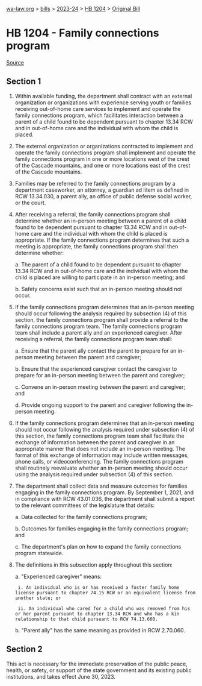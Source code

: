 [wa-law.org](/) > [bills](/bills/) > [2023-24](/bills/2023-24) > [HB 1204](/bills/2023-24/hb/1204/) > [Original Bill](/bills/2023-24/hb/1204/1/)

# HB 1204 - Family connections program

[Source](http://lawfilesext.leg.wa.gov/biennium/2023-24/Pdf/Bills/House%20Bills/1204.pdf)

## Section 1
1. Within available funding, the department shall contract with an external organization or organizations with experience serving youth or families receiving out-of-home care services to implement and operate the family connections program, which facilitates interaction between a parent of a child found to be dependent pursuant to chapter 13.34 RCW and in out-of-home care and the individual with whom the child is placed.

2. The external organization or organizations contracted to implement and operate the family connections program shall implement and operate the family connections program in one or more locations west of the crest of the Cascade mountains, and one or more locations east of the crest of the Cascade mountains.

3. Families may be referred to the family connections program by a department caseworker, an attorney, a guardian ad litem as defined in RCW 13.34.030, a parent ally, an office of public defense social worker, or the court.

4. After receiving a referral, the family connections program shall determine whether an in-person meeting between a parent of a child found to be dependent pursuant to chapter 13.34 RCW and in out-of-home care and the individual with whom the child is placed is appropriate. If the family connections program determines that such a meeting is appropriate, the family connections program shall then determine whether:

    a. The parent of a child found to be dependent pursuant to chapter 13.34 RCW and in out-of-home care and the individual with whom the child is placed are willing to participate in an in-person meeting; and

    b. Safety concerns exist such that an in-person meeting should not occur.

5. If the family connections program determines that an in-person meeting should occur following the analysis required by subsection (4) of this section, the family connections program shall provide a referral to the family connections program team. The family connections program team shall include a parent ally and an experienced caregiver. After receiving a referral, the family connections program team shall:

    a. Ensure that the parent ally contact the parent to prepare for an in-person meeting between the parent and caregiver;

    b. Ensure that the experienced caregiver contact the caregiver to prepare for an in-person meeting between the parent and caregiver;

    c. Convene an in-person meeting between the parent and caregiver; and

    d. Provide ongoing support to the parent and caregiver following the in-person meeting.

6. If the family connections program determines that an in-person meeting should not occur following the analysis required under subsection (4) of this section, the family connections program team shall facilitate the exchange of information between the parent and caregiver in an appropriate manner that does not include an in-person meeting. The format of this exchange of information may include written messages, phone calls, or videoconferencing. The family connections program shall routinely reevaluate whether an in-person meeting should occur using the analysis required under subsection (4) of this section.

7. The department shall collect data and measure outcomes for families engaging in the family connections program. By September 1, 2021, and in compliance with RCW 43.01.036, the department shall submit a report to the relevant committees of the legislature that details:

    a. Data collected for the family connections program;

    b. Outcomes for families engaging in the family connections program; and

    c. The department's plan on how to expand the family connections program statewide.

8. The definitions in this subsection apply throughout this section:

    a. "Experienced caregiver" means:

        i. An individual who is or has received a foster family home license pursuant to chapter 74.15 RCW or an equivalent license from another state; or

        ii. An individual who cared for a child who was removed from his or her parent pursuant to chapter 13.34 RCW and who has a kin relationship to that child pursuant to RCW 74.13.600.

    b. "Parent ally" has the same meaning as provided in RCW 2.70.060.

## Section 2
This act is necessary for the immediate preservation of the public peace, health, or safety, or support of the state government and its existing public institutions, and takes effect June 30, 2023.
